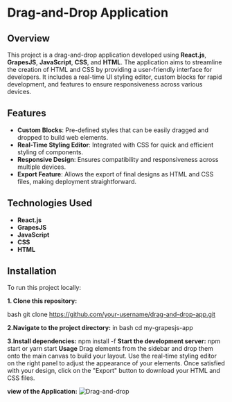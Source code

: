 
# Drag-and-Drop Application

## Overview
This project is a drag-and-drop application developed using **React.js**, **GrapesJS**, **JavaScript**, **CSS**, and **HTML**. The application aims to streamline the creation of HTML and CSS by providing a user-friendly interface for developers. It includes a real-time UI styling editor, custom blocks for rapid development, and features to ensure responsiveness across various devices.

## Features
- **Custom Blocks**: Pre-defined styles that can be easily dragged and dropped to build web elements.
- **Real-Time Styling Editor**: Integrated with CSS for quick and efficient styling of components.
- **Responsive Design**: Ensures compatibility and responsiveness across multiple devices.
- **Export Feature**: Allows the export of final designs as HTML and CSS files, making deployment straightforward.

## Technologies Used
- **React.js**
- **GrapesJS**
- **JavaScript**
- **CSS**
- **HTML**

## Installation

To run this project locally:

**1. Clone this repository:**   
  
bash
   git clone https://github.com/your-username/drag-and-drop-app.git
   
**2.Navigate to the project directory:** 
in bash  cd my-grapesjs-app
  
**3.Install dependencies:**
  npm install -f
**Start the development server:**
  npm start or yarn start
**Usage**
Drag elements from the sidebar and drop them onto the main canvas to build your layout.
Use the real-time styling editor on the right panel to adjust the appearance of your elements.
Once satisfied with your design, click on the "Export" button to download your HTML and CSS files.

**view of the Application:**
 ![Drag-and-drop](https://github.com/user-attachments/assets/734b722a-0d1d-4e4c-b5fe-28408f04cf18)
